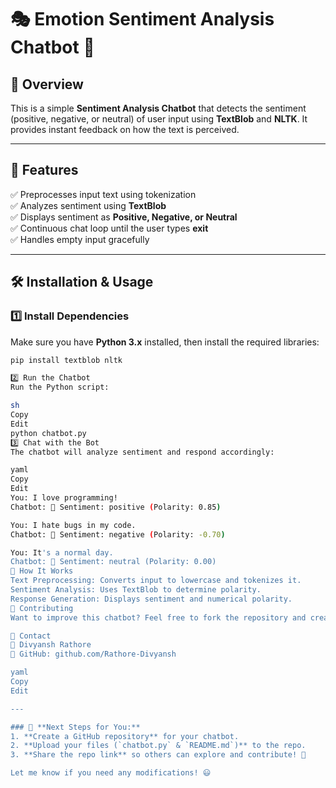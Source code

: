 # 🎭 Emotion Sentiment Analysis Chatbot 🤖

## 📌 Overview
This is a simple **Sentiment Analysis Chatbot** that detects the sentiment (positive, negative, or neutral) of user input using **TextBlob** and **NLTK**. It provides instant feedback on how the text is perceived.

---

## 🚀 Features
✅ Preprocesses input text using tokenization  
✅ Analyzes sentiment using **TextBlob**  
✅ Displays sentiment as **Positive, Negative, or Neutral**  
✅ Continuous chat loop until the user types **exit**  
✅ Handles empty input gracefully  

---

## 🛠️ Installation & Usage
### 1️⃣ Install Dependencies
Make sure you have **Python 3.x** installed, then install the required libraries:
```sh
pip install textblob nltk

2️⃣ Run the Chatbot
Run the Python script:

sh
Copy
Edit
python chatbot.py
3️⃣ Chat with the Bot
The chatbot will analyze sentiment and respond accordingly:

yaml
Copy
Edit
You: I love programming!
Chatbot: 📝 Sentiment: positive (Polarity: 0.85)

You: I hate bugs in my code.
Chatbot: 📝 Sentiment: negative (Polarity: -0.70)

You: It's a normal day.
Chatbot: 📝 Sentiment: neutral (Polarity: 0.00)
📜 How It Works
Text Preprocessing: Converts input to lowercase and tokenizes it.
Sentiment Analysis: Uses TextBlob to determine polarity.
Response Generation: Displays sentiment and numerical polarity.
🤝 Contributing
Want to improve this chatbot? Feel free to fork the repository and create a pull request! 🚀

📧 Contact
📩 Divyansh Rathore
🔗 GitHub: github.com/Rathore-Divyansh

yaml
Copy
Edit

---

### 🎯 **Next Steps for You:**
1. **Create a GitHub repository** for your chatbot.
2. **Upload your files (`chatbot.py` & `README.md`)** to the repo.
3. **Share the repo link** so others can explore and contribute! 🚀

Let me know if you need any modifications! 😃
